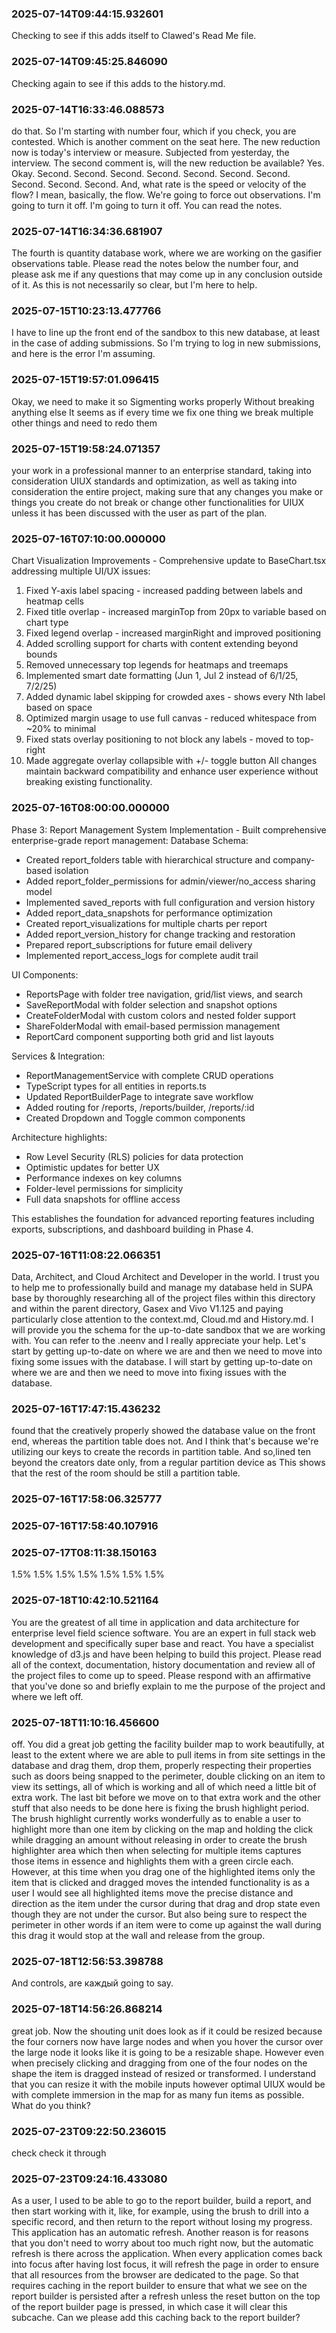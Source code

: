 

### 2025-07-14T09:44:15.932601
Checking to see if this adds itself to Clawed's Read Me file.

### 2025-07-14T09:45:25.846090
Checking again to see if this adds to the history.md.

### 2025-07-14T16:33:46.088573
do that. So I'm starting with number four, which if you check, you are contested. Which is another comment on the seat here. The new reduction now is today's interview or measure. Subjected from yesterday, the interview. The second comment is, will the new reduction be available? Yes. Okay. Second. Second. Second. Second. Second. Second. Second. Second. Second. Second. And, what rate is the speed or velocity of the flow? I mean, basically, the flow. We're going to force out observations. I'm going to turn it off. I'm going to turn it off. You can read the notes.

### 2025-07-14T16:34:36.681907
The fourth is quantity database work, where we are working on the gasifier observations table. Please read the notes below the number four, and please ask me if any questions that may come up in any conclusion outside of it. As this is not necessarily so clear, but I'm here to help.

### 2025-07-15T10:23:13.477766
I have to line up the front end of the sandbox to this new database, at least in the case of adding submissions. So I'm trying to log in new submissions, and here is the error I'm assuming.

### 2025-07-15T19:57:01.096415
Okay, we need to make it so Sigmenting works properly Without breaking anything else It seems as if every time we fix one thing we break multiple other things and need to redo them

### 2025-07-15T19:58:24.071357
your work in a professional manner to an enterprise standard, taking into consideration UIUX standards and optimization, as well as taking into consideration the entire project, making sure that any changes you make or things you create do not break or change other functionalities for UIUX unless it has been discussed with the user as part of the plan.

### 2025-07-16T07:10:00.000000
Chart Visualization Improvements - Comprehensive update to BaseChart.tsx addressing multiple UI/UX issues:
1. Fixed Y-axis label spacing - increased padding between labels and heatmap cells
2. Fixed title overlap - increased marginTop from 20px to variable based on chart type
3. Fixed legend overlap - increased marginRight and improved positioning
4. Added scrolling support for charts with content extending beyond bounds
5. Removed unnecessary top legends for heatmaps and treemaps
6. Implemented smart date formatting (Jun 1, Jul 2 instead of 6/1/25, 7/2/25)
7. Added dynamic label skipping for crowded axes - shows every Nth label based on space
8. Optimized margin usage to use full canvas - reduced whitespace from ~20% to minimal
9. Fixed stats overlay positioning to not block any labels - moved to top-right
10. Made aggregate overlay collapsible with +/- toggle button
All changes maintain backward compatibility and enhance user experience without breaking existing functionality.

### 2025-07-16T08:00:00.000000
Phase 3: Report Management System Implementation - Built comprehensive enterprise-grade report management:
Database Schema:
- Created report_folders table with hierarchical structure and company-based isolation
- Added report_folder_permissions for admin/viewer/no_access sharing model
- Implemented saved_reports with full configuration and version history
- Added report_data_snapshots for performance optimization
- Created report_visualizations for multiple charts per report
- Added report_version_history for change tracking and restoration
- Prepared report_subscriptions for future email delivery
- Implemented report_access_logs for complete audit trail

UI Components:
- ReportsPage with folder tree navigation, grid/list views, and search
- SaveReportModal with folder selection and snapshot options
- CreateFolderModal with custom colors and nested folder support
- ShareFolderModal with email-based permission management
- ReportCard component supporting both grid and list layouts

Services & Integration:
- ReportManagementService with complete CRUD operations
- TypeScript types for all entities in reports.ts
- Updated ReportBuilderPage to integrate save workflow
- Added routing for /reports, /reports/builder, /reports/:id
- Created Dropdown and Toggle common components

Architecture highlights:
- Row Level Security (RLS) policies for data protection
- Optimistic updates for better UX
- Performance indexes on key columns
- Folder-level permissions for simplicity
- Full data snapshots for offline access

This establishes the foundation for advanced reporting features including exports, subscriptions, and dashboard building in Phase 4.

### 2025-07-16T11:08:22.066351
Data, Architect, and Cloud Architect and Developer in the world. I trust you to help me to professionally build and manage my database held in SUPA base by thoroughly researching all of the project files within this directory and within the parent directory, Gasex and Vivo V1.125 and paying particularly close attention to the context.md, Cloud.md and History.md. I will provide you the schema for the up-to-date sandbox that we are working with. You can refer to the .neenv and I really appreciate your help. Let's start by getting up-to-date on where we are and then we need to move into fixing some issues with the database. I will start by getting up-to-date on where we are and then we need to move into fixing issues with the database.

### 2025-07-16T17:47:15.436232
found that the creatively properly showed the database value on the front end, whereas the partition table does not. And I think that's because we're utilizing our keys to create the records in partition table. And so,lined ten beyond the creators date only, from a regular partition device as This shows that the rest of the room should be still a partition table.

### 2025-07-16T17:58:06.325777


### 2025-07-16T17:58:40.107916


### 2025-07-17T08:11:38.150163
1.5% 1.5% 1.5% 1.5% 1.5% 1.5% 1.5%

### 2025-07-18T10:42:10.521164
You are the greatest of all time in application and data architecture for enterprise level field science software. You are an expert in full stack web development and specifically super base and react. You have a specialist knowledge of d3.js and have been helping to build this project. Please read all of the context, documentation, history documentation and review all of the project files to come up to speed. Please respond with an affirmative that you've done so and briefly explain to me the purpose of the project and where we left off.

### 2025-07-18T11:10:16.456600
off. You did a great job getting the facility builder map to work beautifully, at least to the extent where we are able to pull items in from site settings in the database and drag them, drop them, properly respecting their properties such as doors being snapped to the perimeter, double clicking on an item to view its settings, all of which is working and all of which need a little bit of extra work. The last bit before we move on to that extra work and the other stuff that also needs to be done here is fixing the brush highlight period. The brush highlight currently works wonderfully as to enable a user to highlight more than one item by clicking on the map and holding the click while dragging an amount without releasing in order to create the brush highlighter area which then when selecting for multiple items captures those items in essence and highlights them with a green circle each. However, at this time when you drag one of the highlighted items only the item that is clicked and dragged moves the intended functionality is as a user I would see all highlighted items move the precise distance and direction as the item under the cursor during that drag and drop state even though they are not under the cursor. But also being sure to respect the perimeter in other words if an item were to come up against the wall during this drag it would stop at the wall and release from the group.

### 2025-07-18T12:56:53.398788
And controls, are каждый going to say.

### 2025-07-18T14:56:26.868214
great job. Now the shouting unit does look as if it could be resized because the four corners now have large nodes and when you hover the cursor over the large node it looks like it is going to be a resizable shape. However even when precisely clicking and dragging from one of the four nodes on the shape the item is dragged instead of resized or transformed. I understand that you can resize it with the mobile inputs however optimal UIUX would be with complete immersion in the map for as many fun items as possible. What do you think?

### 2025-07-23T09:22:50.236015
check check it through

### 2025-07-23T09:24:16.433080
As a user, I used to be able to go to the report builder, build a report, and then start working with it, like, for example, using the brush to drill into a specific record, and then return to the report without losing my progress. This application has an automatic refresh. Another reason is for reasons that you don't need to worry about too much right now, but the automatic refresh is there across the application. When every application comes back into focus after having lost focus, it will refresh the page in order to ensure that all resources from the browser are dedicated to the page. So that requires caching in the report builder to ensure that what we see on the report builder is persisted after a refresh unless the reset button on the top of the report builder page is pressed, in which case it will clear this subcache. Can we please add this caching back to the report builder?